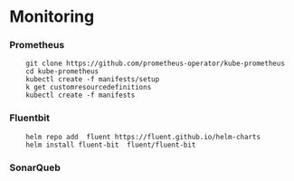 # Monitoring 

### Prometheus
```
    git clone https://github.com/prometheus-operator/kube-prometheus
    cd kube-prometheus
    kubectl create -f manifests/setup
    k get customresourcedefinitions
    kubectl create -f manifests  
```

### Fluentbit
```
    helm repo add  fluent https://fluent.github.io/helm-charts
    helm install fluent-bit  fluent/fluent-bit 
```


### SonarQueb

